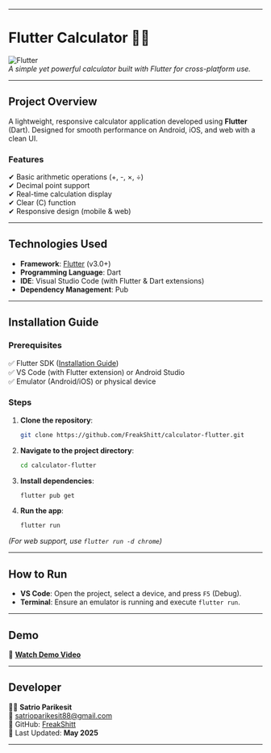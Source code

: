 
---

# **Flutter Calculator** 📱➗  

![Flutter](https://img.shields.io/badge/Flutter-02569B?style=for-the-badge&logo=flutter&logoColor=white)  
*A simple yet powerful calculator built with Flutter for cross-platform use.*  

---

## **Project Overview**  
A lightweight, responsive calculator application developed using **Flutter** (Dart). Designed for smooth performance on Android, iOS, and web with a clean UI.  

### **Features**  
✔ Basic arithmetic operations (+, -, ×, ÷)  
✔ Decimal point support  
✔ Real-time calculation display  
✔ Clear (C) function  
✔ Responsive design (mobile & web)  

---

## **Technologies Used**  
- **Framework**: [Flutter](https://flutter.dev/) (v3.0+)  
- **Programming Language**: Dart  
- **IDE**: Visual Studio Code (with Flutter & Dart extensions)  
- **Dependency Management**: Pub  

---

## **Installation Guide**  

### **Prerequisites**  
✅ Flutter SDK ([Installation Guide](https://docs.flutter.dev/get-started/install))  
✅ VS Code (with Flutter extension) or Android Studio  
✅ Emulator (Android/iOS) or physical device  

### **Steps**  
1. **Clone the repository**:  
   ```sh
   git clone https://github.com/FreakShitt/calculator-flutter.git
   ```  
2. **Navigate to the project directory**:  
   ```sh
   cd calculator-flutter
   ```  
3. **Install dependencies**:  
   ```sh
   flutter pub get
   ```  
4. **Run the app**:  
   ```sh
   flutter run
   ```  

*(For web support, use `flutter run -d chrome`)*  

---

## **How to Run**  
- **VS Code**: Open the project, select a device, and press `F5` (Debug).  
- **Terminal**: Ensure an emulator is running and execute `flutter run`.  

---

## **Demo**  
🎥 **[Watch Demo Video](#)** 



---

## **Developer**  
👨‍💻 **Satrio Parikesit**  
📧 [satrioparikesit88@gmail.com](mailto:satrioparikesit88@gmail.com)  
🔗 GitHub: [FreakShitt](https://github.com/FreakShitt)  
📅 Last Updated: **May 2025**  

---



